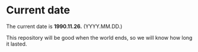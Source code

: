 # Current date

The current date is **1990.11.26.** (YYYY.MM.DD.)

This repository will be good when the world ends, so we will know how long it lasted.